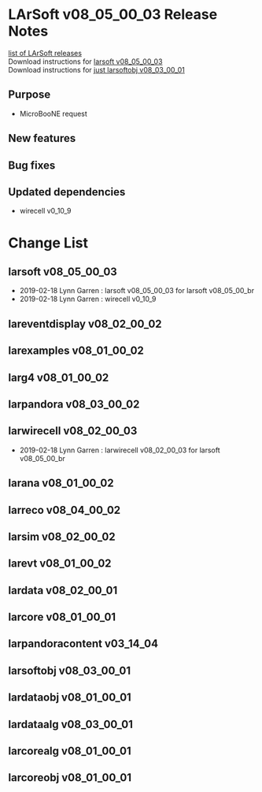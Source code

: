 # LArSoft v08_05_00_03 Release Notes



[list of LArSoft releases](LArSoft_release_list)  
Download instructions for [larsoft v08_05_00_03](https://scisoft.fnal.gov/scisoft/bundles/larsoft/v08_05_00_03/larsoft-v08_05_00_03.html)  
Download instructions for [just larsoftobj v08_03_00_01](https://scisoft.fnal.gov/scisoft/bundles/larsoftobj/v08_03_00_01/larsoftobj-v08_03_00_01.html)

## Purpose

-   MicroBooNE request

## New features

## Bug fixes

## Updated dependencies

-   wirecell v0_10_9

# Change List

## larsoft v08_05_00_03

-   2019-02-18 Lynn Garren : larsoft v08_05_00_03 for larsoft v08_05_00_br
-   2019-02-18 Lynn Garren : wirecell v0_10_9

## lareventdisplay v08_02_00_02

## larexamples v08_01_00_02

## larg4 v08_01_00_02

## larpandora v08_03_00_02

## larwirecell v08_02_00_03

-   2019-02-18 Lynn Garren : larwirecell v08_02_00_03 for larsoft v08_05_00_br

## larana v08_01_00_02

## larreco v08_04_00_02

## larsim v08_02_00_02

## larevt v08_01_00_02

## lardata v08_02_00_01

## larcore v08_01_00_01

## larpandoracontent v03_14_04

## larsoftobj v08_03_00_01

## lardataobj v08_01_00_01

## lardataalg v08_03_00_01

## larcorealg v08_01_00_01

## larcoreobj v08_01_00_01
